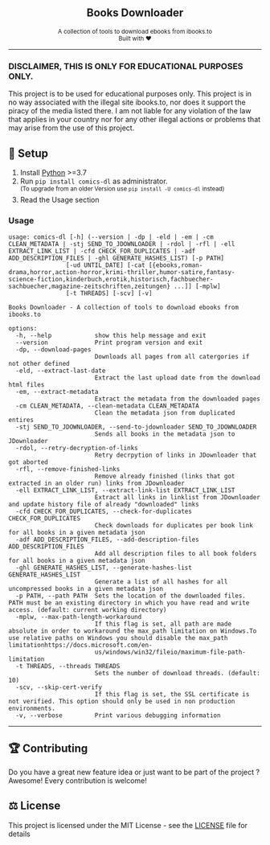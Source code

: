 <div align="center">
    <br>
    <h2>Books Downloader</h2>
    <small>A collection of tools to download ebooks from ibooks.to</small> 
    <br>
    <small>Built with ❤︎</small>
</div>

---

### DISCLAIMER, THIS IS ONLY FOR EDUCATIONAL PURPOSES ONLY. 
This project is to be used for educational purposes only. This project is in no way associated with the illegal site ibooks.to, nor does it support the piracy of the media listed there. 
I am not liable for any violation of the law that applies in your country nor for any other illegal actions or problems that may arise from the use of this project.

## 🚀 Setup

1. Install [Python](https://www.python.org/) >=3.7
2. Run `pip install comics-dl` as administrator. </br>
    <sup>(To upgrade from an older Version use `pip install -U comics-dl` instead)</sup>
4. Read the Usage section



### Usage
```
usage: comics-dl [-h] (--version | -dp | -eld | -em | -cm CLEAN_METADATA | -stj SEND_TO_JDOWNLOADER | -rdol | -rfl | -ell EXTRACT_LINK_LIST | -cfd CHECK_FOR_DUPLICATES | -adf ADD_DESCRIPTION_FILES | -ghl GENERATE_HASHES_LIST) [-p PATH]
                [-ud UNTIL_DATE] [-cat [{ebooks,roman-drama,horror,action-horror,krimi-thriller,humor-satire,fantasy-science-fiction,kinderbuch,erotik,historisch,fachbuecher-sachbuecher,magazine-zeitschriften,zeitungen} ...]] [-mplw]
                [-t THREADS] [-scv] [-v]

Books Downloader - A collection of tools to download ebooks from ibooks.to

options:
  -h, --help            show this help message and exit
  --version             Print program version and exit
  -dp, --download-pages
                        Downloads all pages from all catergories if not other defined
  -eld, --extract-last-date
                        Extract the last upload date from the download html files
  -em, --extract-metadata
                        Extract the metadata from the downloaded pages
  -cm CLEAN_METADATA, --clean-metadata CLEAN_METADATA
                        Clean the metadata json from duplicated entires
  -stj SEND_TO_JDOWNLOADER, --send-to-jdownloader SEND_TO_JDOWNLOADER
                        Sends all books in the metadata json to JDownloader
  -rdol, --retry-decryption-of-links
                        Retry decrpytion of links in JDownloader that got aborted
  -rfl, --remove-finished-links
                        Remove already finished (links that got extracted in an older run) links from JDownloader
  -ell EXTRACT_LINK_LIST, --extract-link-list EXTRACT_LINK_LIST
                        Extract all links in linklist from JDownloader and update history file of already "downloaded" links
  -cfd CHECK_FOR_DUPLICATES, --check-for-duplicates CHECK_FOR_DUPLICATES
                        Check downloads for duplicates per book link for all books in a given metadata json
  -adf ADD_DESCRIPTION_FILES, --add-description-files ADD_DESCRIPTION_FILES
                        Add all description files to all book folders for all books in a given metadata json
  -ghl GENERATE_HASHES_LIST, --generate-hashes-list GENERATE_HASHES_LIST
                        Generate a list of all hashes for all uncompressed books in a given metadata json
  -p PATH, --path PATH  Sets the location of the downloaded files. PATH must be an existing directory in which you have read and write access. (default: current working directory)
  -mplw, --max-path-length-workaround
                        If this flag is set, all path are made absolute in order to workaround the max_path limitation on Windows.To use relative paths on Windows you should disable the max_path limitationhttps://docs.microsoft.com/en-
                        us/windows/win32/fileio/maximum-file-path-limitation
  -t THREADS, --threads THREADS
                        Sets the number of download threads. (default: 10)
  -scv, --skip-cert-verify
                        If this flag is set, the SSL certificate is not verified. This option should only be used in non production environments.
  -v, --verbose         Print various debugging information
```


---


## 🏆 Contributing

Do you have a great new feature idea or just want to be part of the project ? Awesome! Every contribution is welcome!


## ⚖️ License

This project is licensed under the MIT License - see the [LICENSE](LICENSE) file for details